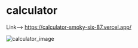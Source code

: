 # calculator 
Link--> https://calculator-smoky-six-87.vercel.app/

![calculator_image](https://github.com/Satyam6767/calculator/assets/97801013/e71840d1-9fbd-4469-9cf1-b861d6dd4ccf)

